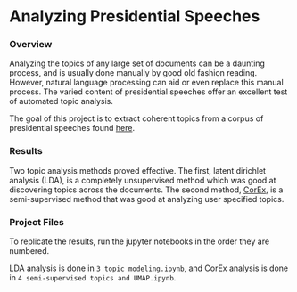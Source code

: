 # Analyzing Presidential Speeches

### Overview

Analyzing the topics of any large set of documents can be a daunting process, and is usually done manually by good old fashion reading. However, natural language processing can aid or even replace this manual process. The varied content of presidential speeches offer an excellent test of automated topic analysis.

The goal of this project is to extract coherent topics from a corpus of presidential speeches found [here](http://www.thegrammarlab.com/?nor-portfolio=corpus-of-presidential-speeches-cops-and-a-clintontrump-corpus). 

### Results

Two topic analysis methods proved effective. The first, latent dirichlet analysis (LDA), is a completely unsupervised method which was good at discovering topics across the documents. The second method, [CorEx](https://github.com/gregversteeg/corex_topic), is a semi-supervised method that was good at analyzing user specified topics.

### Project Files

To replicate the results, run the jupyter notebooks in the order they are numbered.

LDA analysis is done in `3 topic modeling.ipynb`, and CorEx analysis is done in `4 semi-supervised topics and UMAP.ipynb`.

